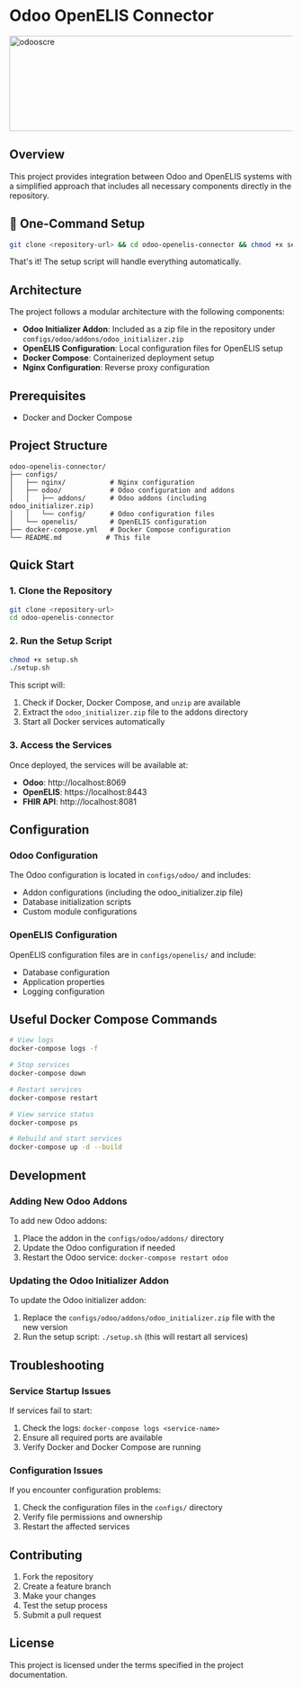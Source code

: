 # Odoo OpenELIS Connector
<img width="603" height="169" alt="odooscre" src="https://github.com/user-attachments/assets/23711ce0-3a03-49e4-896c-5c1225bb99b8" />

## Overview

This project provides integration between Odoo and OpenELIS systems with a simplified approach that includes all necessary components directly in the repository.

## 🚀 One-Command Setup

```bash
git clone <repository-url> && cd odoo-openelis-connector && chmod +x setup.sh && ./setup.sh
```

That's it! The setup script will handle everything automatically.

## Architecture

The project follows a modular architecture with the following components:

- **Odoo Initializer Addon**: Included as a zip file in the repository under `configs/odoo/addons/odoo_initializer.zip`
- **OpenELIS Configuration**: Local configuration files for OpenELIS setup
- **Docker Compose**: Containerized deployment setup
- **Nginx Configuration**: Reverse proxy configuration

## Prerequisites

- Docker and Docker Compose

## Project Structure

```
odoo-openelis-connector/
├── configs/
│   ├── nginx/           # Nginx configuration
│   ├── odoo/            # Odoo configuration and addons
│   │   ├── addons/      # Odoo addons (including odoo_initializer.zip)
│   │   └── config/      # Odoo configuration files
│   └── openelis/        # OpenELIS configuration
├── docker-compose.yml   # Docker Compose configuration
└── README.md           # This file
```

## Quick Start

### 1. Clone the Repository

```bash
git clone <repository-url>
cd odoo-openelis-connector
```

### 2. Run the Setup Script

```bash
chmod +x setup.sh
./setup.sh
```

This script will:
1. Check if Docker, Docker Compose, and `unzip` are available
2. Extract the `odoo_initializer.zip` file to the addons directory
3. Start all Docker services automatically

### 3. Access the Services

Once deployed, the services will be available at:

- **Odoo**: http://localhost:8069
- **OpenELIS**: https://localhost:8443
- **FHIR API**: http://localhost:8081

## Configuration

### Odoo Configuration

The Odoo configuration is located in `configs/odoo/` and includes:
- Addon configurations (including the odoo_initializer.zip file)
- Database initialization scripts
- Custom module configurations

### OpenELIS Configuration

OpenELIS configuration files are in `configs/openelis/` and include:
- Database configuration
- Application properties
- Logging configuration

## Useful Docker Compose Commands

```bash
# View logs
docker-compose logs -f

# Stop services
docker-compose down

# Restart services
docker-compose restart

# View service status
docker-compose ps

# Rebuild and start services
docker-compose up -d --build
```

## Development

### Adding New Odoo Addons

To add new Odoo addons:

1. Place the addon in the `configs/odoo/addons/` directory
2. Update the Odoo configuration if needed
3. Restart the Odoo service: `docker-compose restart odoo`

### Updating the Odoo Initializer Addon

To update the Odoo initializer addon:

1. Replace the `configs/odoo/addons/odoo_initializer.zip` file with the new version
2. Run the setup script: `./setup.sh` (this will restart all services)

## Troubleshooting

### Service Startup Issues

If services fail to start:

1. Check the logs: `docker-compose logs <service-name>`
2. Ensure all required ports are available
3. Verify Docker and Docker Compose are running

### Configuration Issues

If you encounter configuration problems:

1. Check the configuration files in the `configs/` directory
2. Verify file permissions and ownership
3. Restart the affected services

## Contributing

1. Fork the repository
2. Create a feature branch
3. Make your changes
4. Test the setup process
5. Submit a pull request

## License

This project is licensed under the terms specified in the project documentation.
